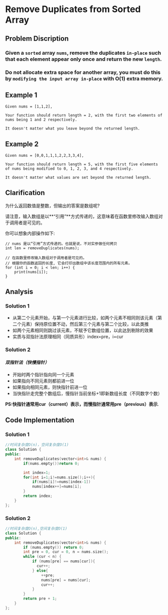 Remove Duplicates from Sorted Array
====
Problem Discription
----
### Given a `sorted` array `nums`, remove the duplicates `in-place` such that each element appear only once and return the new `length`.

### Do not allocate extra space for another array, you must do this by `modifying the input array in-place` with O(1) extra memory.

Example 1
----
    Given nums = [1,1,2],

    Your function should return length = 2, with the first two elements of nums being 1 and 2 respectively.

    It doesn't matter what you leave beyond the returned length.
    
Example 2
----
    Given nums = [0,0,1,1,1,2,2,3,3,4],

    Your function should return length = 5, with the first five elements of nums being modified to 0, 1, 2, 3, and 4 respectively.

    It doesn't matter what values are set beyond the returned length.
    
## Clarification
为什么返回数值是整数，但输出的答案是数组呢?

请注意，输入数组是以**“引用”**方式传递的，这意味着在函数里修改输入数组对于调用者是可见的。

你可以想象内部操作如下:

```
// nums 是以“引用”方式传递的。也就是说，不对实参做任何拷贝
int len = removeDuplicates(nums);

// 在函数里修改输入数组对于调用者是可见的。
// 根据你的函数返回的长度, 它会打印出数组中该长度范围内的所有元素。
for (int i = 0; i < len; i++) {
    print(nums[i]);
}
```

Analysis
----
### Solution 1

* 从第二个元素开始，与第一个元素进行比较，如两个元素不相同则该元素（第二个元素）保持原位置不动，然后第三个元素与第二个比较，以此类推
* 如两个元素相同则跳过该元素，不赋予它数组位置，以此达到剔除的效果
* 实质与双指针法原理相同（同质异形）index=pre，i=cur

### Solution 2

#### *双指针法（快慢指针）*
* 开始时两个指针指向同一个元素
* 如果指向不同元素则都前进一位
* 如果指向相同元素，则快指针前进一位
* 当快指针走完整个数组后，慢指针当前坐标+1即新数组长度（不同数字个数）

**PS:快指针通常用cur（current）表示，而慢指针通常用pre（previous）表示**.

## Code Implementation

### Solution 1
```cpp
//时间复杂度O(n)，空间复杂度O(1)
class Solution {
public:
    int removeDuplicates(vector<int>& nums) {
        if(nums.empty())return 0;

        int index=1;
        for(int i=1;i!=nums.size();i++){
            if(nums[i]!=nums[index-1])
            nums[index++]=nums[i];
        }
        return index;
    }
};
```

### Solution 2
```cpp
//时间复杂度O(n),空间复杂度O(1)
class Solution {
public:
    int removeDuplicates(vector<int>& nums) {
        if (nums.empty()) return 0;
        int pre = 0, cur = 0, n = nums.size();
        while (cur < n) {
            if (nums[pre] == nums[cur]){
              cur++;  
            } else{
                ++pre;
                nums[pre] = nums[cur];
                cur++;
            } 
        }
        return pre + 1;
    }
};
```
